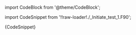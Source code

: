 import CodeBlock from '@theme/CodeBlock';

import CodeSnippet from '!!raw-loader!./_Initiate_test_1.F90';

<CodeBlock language="fortran">{CodeSnippet}</CodeBlock>
